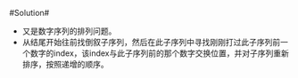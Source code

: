 #Solution#

*   又是数字序列的排列问题。
*   从结尾开始往前找倒叙子序列，然后在此子序列中寻找刚刚打过此子序列前一个数字的index，该index与此子序列前的那个数字交换位置，并对子序列重新排序，按照递增的顺序。